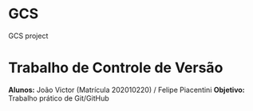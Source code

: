 # GCS
GCS project
# Trabalho de Controle de Versão

**Alunos:** João Victor (Matrícula 202010220) / Felipe Piacentini
**Objetivo:** Trabalho prático de Git/GitHub